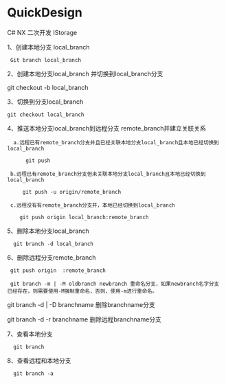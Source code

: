 # QuickDesign

C# NX 二次开发 IStorage

1、创建本地分支 local_branch

     Git branch local_branch


2、创建本地分支local_branch 并切换到local_branch分支

   git checkout -b local_branch


3、切换到分支local_branch

    git checkout local_branch


4、推送本地分支local_branch到远程分支 remote_branch并建立关联关系

      a.远程已有remote_branch分支并且已经关联本地分支local_branch且本地已经切换到local_branch

          git push

     b.远程已有remote_branch分支但未关联本地分支local_branch且本地已经切换到local_branch

         git push -u origin/remote_branch

     c.远程没有有remote_branch分支并，本地已经切换到local_branch

        git push origin local_branch:remote_branch

5、删除本地分支local_branch

      git branch -d local_branch

6、删除远程分支remote_branch

     git push origin  :remote_branch

     git branch -m | -M oldbranch newbranch 重命名分支，如果newbranch名字分支已经存在，则需要使用-M强制重命名，否则，使用-m进行重命名。

   git branch -d | -D branchname 删除branchname分支

   git branch -d -r branchname 删除远程branchname分支


7、查看本地分支

      git branch


8、查看远程和本地分支

      git branch -a
